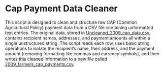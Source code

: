 # Cap Payment Data Cleaner
This script is designed to clean and structure raw CAP (Common Agricultural Policy) payment data from a CSV file containing unformatted text entries. The original data, stored in [Uncleaned_2009_cap_data.csv](Uncleaned_2009_cap_data.csv), contains recipient names, addresses, and payment amounts all within a single unstructured string. The script reads each row, uses basic string operations to isolate the recipient’s name, their address, and the payment amount (removing formatting like commas and currency symbols), and then writes this cleaned information to a new file called [2009_farmers_cap_payments.csv](2009_farmers_cap_payments.csv).